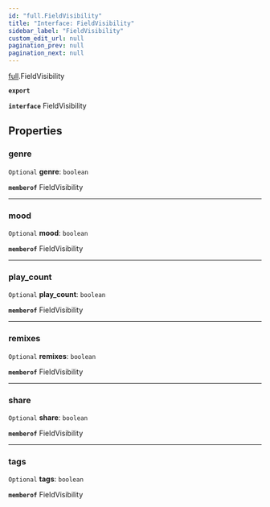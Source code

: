 ```yaml
---
id: "full.FieldVisibility"
title: "Interface: FieldVisibility"
sidebar_label: "FieldVisibility"
custom_edit_url: null
pagination_prev: null
pagination_next: null
---
```


[full](../namespaces/full.md).FieldVisibility

**`export`**

**`interface`** FieldVisibility

## Properties

### genre

 `Optional` **genre**: `boolean`

**`memberof`** FieldVisibility

___

### mood

 `Optional` **mood**: `boolean`

**`memberof`** FieldVisibility

___

### play\_count

 `Optional` **play\_count**: `boolean`

**`memberof`** FieldVisibility

___

### remixes

 `Optional` **remixes**: `boolean`

**`memberof`** FieldVisibility

___

### share

 `Optional` **share**: `boolean`

**`memberof`** FieldVisibility

___

### tags

 `Optional` **tags**: `boolean`

**`memberof`** FieldVisibility
